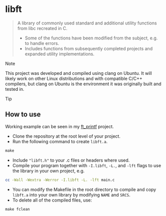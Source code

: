 # libft
> A library of commonly used standard and additional utility functions from libc recreated in C.
> - Some of the functions have been modified from the subject, e.g. to handle errors.
> - Includes functions from subsequently completed projects and expanded utility implementations.

> [!NOTE]
> This project was developed and compiled using clang on Ubuntu. It will likely work on other Linux distributions and with compatible C/C++ compilers, but clang on Ubuntu is the environment it was originally built and tested in.

> [!TIP]
> ## How to use
> Working example can be seen in my [ft_printf](https://github.com/mordori/ft_printf) project. 
- Clone the repository at the root level of your project.
- Run the following command to create `libft.a`.
``` Makefile
make
```
- Include `"libft.h"` to your .c files or headers where used.
- Compile your program together with `-I.libft`, `-L.`, and `-lft` flags to use the library in your own project, e.g.
``` bash
cc -Wall -Wextra -Werror -I.libft -L. -lft main.c
```
- You can modify the Makefile in the root directory to compile and copy `libft.a` into your own library by modifying `NAME` and `SRCS`.
- To delete all of the compiled files, use:
``` Makefile
make fclean
```
